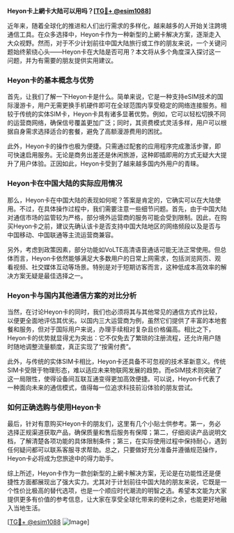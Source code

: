 **Heyon卡上網卡大陆可以用吗？[[TG💪+ @esim1088](https://t.me/s/esim1088)]**

近年来，随着全球化的推进和人们出行需求的多样化，越来越多的人开始关注跨境通信工具。在众多选择中，Heyon卡作为一种新型的上網卡解决方案，逐渐走入大众视野。然而，对于不少计划前往中国大陆旅行或工作的朋友来说，一个关键问题始终萦绕心头——Heyon卡在大陆是否可用？本文将从多个角度深入探讨这一问题，并为有需要的朋友提供实用建议。

### Heyon卡的基本概念与优势

首先，让我们了解一下Heyon卡是什么。简单来说，它是一种支持eSIM技术的国际漫游卡，用户无需更换手机硬件即可在全球范围内享受稳定的网络连接服务。相较于传统的实体SIM卡，Heyon卡具有诸多显著优势。例如，它可以轻松切换不同的运营商网络，确保信号覆盖更加广泛；同时，其资费模式灵活多样，用户可以根据自身需求选择适合的套餐，避免了高额漫游费用的困扰。

此外，Heyon卡的操作也极为便捷。只需通过配套的应用程序完成激活步骤，即可快速启用服务。无论是商务出差还是休闲旅游，这种即插即用的方式无疑大大提升了用户体验。正因如此，Heyon卡受到了越来越多国内外用户的青睐。

### Heyon卡在中国大陆的实际应用情况

那么，Heyon卡在中国大陆的表现如何呢？答案是肯定的，它确实可以在大陆使用。不过，在具体操作过程中，我们需要注意一些细节问题。首先，由于中国大陆对通信市场的监管较为严格，部分境外运营商的服务可能会受到限制。因此，在购买Heyon卡之前，建议先确认该卡是否支持中国大陆地区的网络频段以及是否与中国移动、中国联通等主流运营商兼容。

另外，考虑到政策因素，部分功能如VoLTE高清语音通话可能无法正常使用。但总体而言，Heyon卡依然能够满足大多数用户的日常上网需求，包括浏览网页、观看视频、社交媒体互动等场景。特别是对于短期访客而言，这种低成本高效率的解决方案无疑是最佳选择之一。

### Heyon卡与国内其他通信方案的对比分析

当然，在讨论Heyon卡的同时，我们也必须将其与其他常见的通信方式作比较，以便更全面地评估其优劣。以国内三大运营商为例，虽然它们提供了丰富的本地套餐和服务，但对于国际用户来说，办理手续相对复杂且价格偏高。相比之下，Heyon卡的优势就显得尤为突出：它不仅免去了繁琐的注册流程，还允许用户随时随地调整流量额度，真正实现了“按需付费”。

此外，与传统的实体SIM卡相比，Heyon卡还具备不可忽视的技术革新意义。传统SIM卡受限于物理形态，难以适应未来物联网发展的趋势。而eSIM技术则突破了这一局限性，使得设备间互联互通变得更加高效便捷。可以说，Heyon卡代表了一种面向未来的通信模式，值得每一位追求科技前沿体验的朋友尝试。

### 如何正确选购与使用Heyon卡

最后，针对有意购买Heyon卡的朋友们，这里有几个小贴士供参考。第一，务必选择正规渠道获取产品，确保质量和售后服务有保障；第二，仔细阅读产品说明文档，了解清楚各项功能的具体限制条件；第三，在实际使用过程中保持耐心，遇到任何疑问都可以联系客服寻求帮助。总之，只要做好充分准备并遵循规范操作，Heyon卡必将成为您旅途中的得力助手。

综上所述，Heyon卡作为一款创新型的上網卡解决方案，无论是在功能性还是便捷性方面都展现出了强大实力。尤其对于计划前往中国大陆的朋友来说，它既是一个性价比极高的替代选项，也是一个顺应时代潮流的明智之选。希望本文能为大家提供更多有价值的参考信息，让大家在享受全球化带来的便利之余，也能更好地融入当地生活。

[[TG💪+ @esim1088](https://t.me/s/esim1088) ![Image](https://i.postimg.cc/4NQfJmqS/Snipaste-2025-05-13-00-14-12.png)]